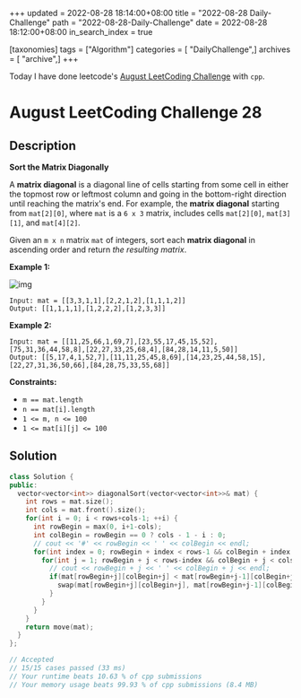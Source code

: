 +++
updated = 2022-08-28 18:14:00+08:00
title = "2022-08-28 Daily-Challenge"
path = "2022-08-28-Daily-Challenge"
date = 2022-08-28 18:12:00+08:00
in_search_index = true

[taxonomies]
tags = ["Algorithm"]
categories = [ "DailyChallenge",]
archives = [ "archive",]
+++

Today I have done leetcode's [August LeetCoding Challenge](https://leetcode.com/problems/sort-the-matrix-diagonally/) with `cpp`.

<!-- more -->

# August LeetCoding Challenge 28

## Description

**Sort the Matrix Diagonally**

A **matrix diagonal** is a diagonal line of cells starting from some cell in either the  topmost row or leftmost column and going in the bottom-right direction  until reaching the matrix's end. For example, the **matrix diagonal** starting from `mat[2][0]`, where `mat` is a `6 x 3` matrix, includes cells `mat[2][0]`, `mat[3][1]`, and `mat[4][2]`.

Given an `m x n` matrix `mat` of integers, sort each **matrix diagonal** in ascending order and return *the resulting matrix*.

 

**Example 1:**

![img](https://assets.leetcode.com/uploads/2020/01/21/1482_example_1_2.png)

```
Input: mat = [[3,3,1,1],[2,2,1,2],[1,1,1,2]]
Output: [[1,1,1,1],[1,2,2,2],[1,2,3,3]]
```

**Example 2:**

```
Input: mat = [[11,25,66,1,69,7],[23,55,17,45,15,52],[75,31,36,44,58,8],[22,27,33,25,68,4],[84,28,14,11,5,50]]
Output: [[5,17,4,1,52,7],[11,11,25,45,8,69],[14,23,25,44,58,15],[22,27,31,36,50,66],[84,28,75,33,55,68]]
```

 

**Constraints:**

- `m == mat.length`
- `n == mat[i].length`
- `1 <= m, n <= 100`
- `1 <= mat[i][j] <= 100`

## Solution

``` cpp
class Solution {
public:
  vector<vector<int>> diagonalSort(vector<vector<int>>& mat) {
    int rows = mat.size();
    int cols = mat.front().size();
    for(int i = 0; i < rows+cols-1; ++i) {
      int rowBegin = max(0, i+1-cols);
      int colBegin = rowBegin == 0 ? cols - 1 - i : 0;
      // cout << '#' << rowBegin << ' ' << colBegin << endl;
      for(int index = 0; rowBegin + index < rows-1 && colBegin + index < cols-1; ++index) {
        for(int j = 1; rowBegin + j < rows-index && colBegin + j < cols-index; ++j) {
          // cout << rowBegin + j << ' ' << colBegin + j << endl;
          if(mat[rowBegin+j][colBegin+j] < mat[rowBegin+j-1][colBegin+j-1]) {
            swap(mat[rowBegin+j][colBegin+j], mat[rowBegin+j-1][colBegin+j-1]);
          }
        }
      }
    }
    return move(mat);
  }
};

// Accepted
// 15/15 cases passed (33 ms)
// Your runtime beats 10.63 % of cpp submissions
// Your memory usage beats 99.93 % of cpp submissions (8.4 MB)
```
